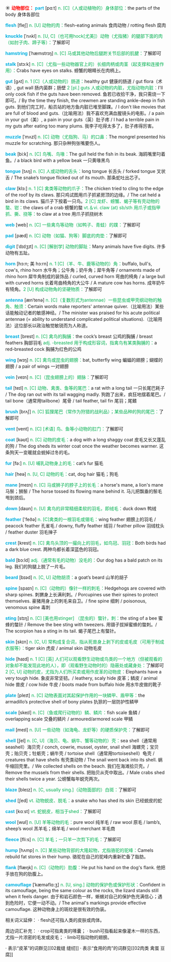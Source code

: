 ☀ <font color="red">**动物部位：**</font>
<font color="sky blue">**part**</font> [pɑːt] 
<font color="#00b050">n. [C]（人或动植物的）身体部位：</font>the parts of the body 身体各部位

<font color="sky blue">**flesh**</font> [fleʃ] 
<font color="#00b050">n. [U] 动物的肉：</font>flesh-eating animals 食肉动物 / rotting flesh 腐肉
                      
<font color="sky blue">**knuckle**</font> [ˈnʌkl]
<font color="#00b050">n. [U, C]（也可用hock[尤美]）动物（尤指猪）的腿部下面的肉（如肘子肉、蹄子等）：</font>了解即可

<font color="sky blue">**hamstring**</font> [ˈhæmstrɪŋ]
<font color="#00b050">n. [C] 马或其他动物后腿跗关节后部的肌腱：</font>了解即可           

<font color="sky blue">**stalk**</font> [stɔ:k]
<font color="#00b050">n. [C]（尤指一些动物器官上的）长细肉柄或肉茎（起支撑和连接作用）：</font>Crabs have eyes on stalks. 螃蟹的眼睛长在肉柄上。           

<font color="sky blue">**gut**</font> [gʌt]
<font color="#00b050">n. 1 [C]（人或动物的）肠道：</font>healthy gut 健康的肠道 / gut flora（术语）, gut wall 肠内菌群；肠壁 <font color="#00b050">2 [pl.] guts 人或动物的内脏，尤指动物内脏：</font>I'll only cook fish if the guts have been removed. 鱼若已收拾干净，我只需烧一下即可。/ By the time they finish, the crewmen are standing ankle-deep in fish guts. 到他们完工时，船员站的地方鱼内脏已堆至脚踝。/ I don't like movies that are full of blood and guts.（比喻用法）我不喜欢充满血腥镜头的电影。/ a pain in your gut（美）, a pain in your guts（英）肚子疼 / I had a terrible pain in my guts after eating too many plums. 我李子吃得太多了，肚子疼得厉害。
           
<font color="sky blue">**muzzle**</font> [ˈmʌzl]
<font color="#00b050">n. [C] 动物（尤指狗、马）的口鼻：</font>The mongrel presented his muzzle for scratching. 那只杂种狗张嘴要伤人。
           
<font color="sky blue">**beak**</font> [bi:k]
<font color="#00b050">n. [C] 鸟嘴、鸟喙：</font>The gull held the fish in its beak. 海鸥嘴里叼着鱼。/ a black bird with a yellow beak 一只黄喙黑鸟

<font color="sky blue">**tongue**</font> [tʌŋ] 
<font color="#00b050">n. [C] 人或动物的舌头：</font>long tongue 长舌头 / forked tongue 叉状舌 / The snake’s tongue flicked out of its mouth. 那条蛇吐出芯子。

<font color="sky blue">**claw**</font> [klɔ:] 
<font color="#00b050">n. 1 [C] 禽类等动物的爪子：</font>The chicken tried to cling to the edge of the roof by its claws. 那只鸡试图用爪子抓紧房顶的边缘。/ The cat held a bird in its claws. 猫爪子下按着一只鸟。<font color="#00b050">2 [C] 龙虾、螃蟹、蝎子等有壳动物的螯、钳：</font>the claws of a crab 螃蟹的螯 <font color="#00b050">vt.＆vi. claw (at) sb/sth 用爪子或指甲抓、撕、挠等：</font>to claw at a tree 用爪子抓挠树木

<font color="sky blue">**web**</font> [web] 
<font color="#00b050">n. [C] 一些禽鸟等动物（如鸭子、青蛙）的蹼：</font>了解即可
          
<font color="sky blue">**pad**</font> [pæd]
<font color="#00b050">n. [C] 动物（如猫、狗等）脚底的肉垫：</font>了解即可
           
<font color="sky blue">**digit**</font> [ˈdɪdʒɪt]
<font color="#00b050">n. [C] [解剖学] 动物的脚趾：</font>Many animals have five digits. 许多动物有五趾。
           
<font color="sky blue">**horn**</font> [hɔ:n; 美 hɔ:rn]
<font color="#00b050">n. 1 [C]（羊、牛、鹿等动物的）角：</font>buffalo, bull's, cow's, rhino horn 水牛角；公牛角；奶牛角；犀牛角等 / ornaments made of rhino horn 犀牛角制成的装饰品 / curled, curved horn 弯曲的椅角 / a large bull with curved horns 长着弯曲椅角的大公牛 / A mature cow has horns. 成年奶牛有犄角。<font color="#00b050">2 [U] 构成动物角的坚硬物质：</font>了解即可
           
<font color="sky blue">**antenna**</font> [ænˈtenə]
<font color="#00b050">n. [C]（复数形式为antennae）一些昆虫或甲壳纲动物的触角、触须：</font>Certain words make reporters' antennae quiver.（比喻用法）某些话能触动记者的敏感神经。/ The minister was praised for his acute political antennae (= ability to understand complicated political situations).（比喻用法）这位部长以政治触觉敏锐而为人称道。

<font color="sky blue">**breast**</font> [brest] 
<font color="#00b050">n. [C] 禽鸟的胸脯：</font>the cock’s breast 公鸡的胸脯 / breast feathers 胸部羽毛 <font color="#00b050">adj. -breasted 用于构成形容词，指禽鸟有某类胸脯的：</font>a red-breasted cock 胸脯为红色的公鸡

<font color="sky blue">**wing**</font> [wɪŋ] 
<font color="#00b050">n. [C] 禽鸟或昆虫的翅膀：</font>bat, butterfly wing 蝙蝠的翅膀；蝴蝶的翅膀 / a pair of wings 一对翅膀
           
<font color="sky blue">**vein**</font> [veɪn]
<font color="#00b050">n. [C]（昆虫翅膀上的）翅脉：</font>了解即可

<font color="sky blue">**tail**</font> [teɪl] 
<font color="#00b050">n. [C] 动物、禽类、鱼等的尾巴：</font>a rat with a long tail 一只长尾巴耗子 / The dog ran out with its tail wagging madly. 狗跑了出来，疯狂地摆着尾巴。/ tail bone（通常用tailbone）尾骨 / tail feather, tail fin 尾羽；尾鳍

<font color="sky blue">**brush**</font> [brʌʃ] 
<font color="#00b050">n. [C] 狐狸尾巴（常作为狩猎的战利品）；某些品种的狗的尾巴：</font>了解即可
           
<font color="sky blue">**vent**</font> [vent]
<font color="#00b050">n. [C] [术语] 鸟、鱼等小动物的肛门：</font>了解即可

<font color="sky blue">**coat**</font> [kəʊt] 
<font color="#00b050">n. [C] 动物的皮毛：</font>a dog with a long shaggy coat 皮毛又长又蓬乱的狗 / The dog sheds its winter coat once the weather becomes warmer. 这条狗天一变暖就会蜕掉过冬的毛。

<font color="sky blue">**fur**</font> [fə:] 
<font color="#00b050">n. [U] 哺乳动物身上的毛：</font>cat’s fur 猫毛

<font color="sky blue">**hair**</font> [heə] 
<font color="#00b050">n. [U, C] 动物的毛：</font>cat, dog hair 猫毛；狗毛
           
<font color="sky blue">**mane**</font> [meɪn]
<font color="#00b050">n. [C] 马或狮子的脖子上的长毛：</font>a horse's mane, a lion's mane 马鬃；狮鬃 / The horse tossed its flowing mane behind it. 马儿把飘垂的鬃毛甩到颈后。

<font color="sky blue">**down**</font> [daʊn] 
<font color="#00b050">n. [U] 禽鸟的非常精细柔软的羽毛，即绒毛：</font>duck down 鸭绒

<font color="sky blue">**feather**</font> ['feðə] 
<font color="#00b050">n. [C]禽类的一根羽毛或翎毛：</font>wing feather 翅膀上的羽毛 / peacock feather 孔雀毛 / downy, fluffy feather 绒羽 / feather pillow 羽绒枕头 / feather duster 羽毛掸子
           
<font color="sky blue">**crest**</font> [krest]
<font color="#00b050">n. [C] 禽鸟头顶的一撮向上的羽毛，如鸟冠、羽冠：</font>Both birds had a dark blue crest. 两种鸟都长着深蓝色的羽冠。

<font color="sky blue">**bald**</font> [bɔ:ld]
<font color="#00b050">adj.（通常有毛的动物）没毛的：</font>Our dog has a bald patch on its leg. 我们的狗腿上脱了一片毛。

<font color="sky blue">**beard**</font> [bɪəd] 
<font color="#00b050">n. [C, U] 动物胡须：</font>a goat’s beard 山羊的胡子
     
<font color="sky blue">**spine**</font> [spaɪn]
<font color="#00b050">n. [C]（动物的）像针一样的刺毛：</font>Hedgehogs are covered with sharp spines. 刺猬身上长满利刺。/ Porcupines use their spines to protect themselves. 豪猪用身上的刺毛来自卫。/ fine spine 细刺 / poisonous, venomous spine 毒刺
           
<font color="sky blue">**sting**</font> [stɪŋ]
<font color="#00b050">n. [C] [美也用stinger] （昆虫的）螫针，刺：</font>the sting of a bee 蜜蜂的螫针 / Remove the bee sting with tweezers. 用镊子拔掉蜜蜂的螫刺。/ The scorpion has a sting in its tail. 蝎子尾巴上有螫针。

<font color="sky blue">**skin**</font> [skɪn] 
<font color="#00b050">n. [C, U] 常构成复合词，指从死兽身上剥下的皮或毛皮（可用于制成衣服等）：</font>tiger skin 虎皮 / animal skin 动物毛皮

<font color="sky blue">**hide**</font> [haɪd] 
<font color="#00b050">n. 1 [C] [英] 人们可以观看野生动物或鸟类的一个地方（但被观看的对象却不能发现此地的人），即（观看野生动物时的）隐蔽处或藏身处：</font>了解即可 <font color="#00b050">2 [C, U] 动物的皮，尤指为人们所买卖或用作皮革的动物皮：</font>Elephants have a very tough hide. 象皮非常坚韧。/ leathery, scaly hide 皮革；鳞皮 / animal hide 兽皮 / cow hide 牛皮 / boots made from buffalo hide 用水牛皮做的靴子

<font color="sky blue">**plate**</font> [pleɪt] 
<font color="#00b050">n. [C] 动物表面对其起保护作用的一块鳞甲、盾甲等：</font>the armadillo’s protective shell of bony plates 犰狳的一层防护性鳞甲
           
<font color="sky blue">**scale**</font> [skeɪl]
<font color="#00b050">n. [C]（鱼或爬行动物的）鳞、鳞片：</font>fish scale 鱼鳞 / overlapping scale 交叠的鳞片 / armoured/armored scale 甲鳞

<font color="sky blue">**mail**</font> [meɪl] 
<font color="#00b050">n. [U] 一些动物（如海龟、龙虾等）的硬质保护壳：</font>了解即可
           
<font color="sky blue">**shell**</font> [ʃel]
<font color="#00b050">n. [C, U]（海贝、龟、蜗牛、蟹等动物的）壳：</font>sea shell（通常用seashell）海贝壳 / conch, cowrie, mussel, oyster, snail shell 海螺壳；宝贝壳；贻贝壳；牡蛎壳；蜗牛壳 / tortoise shell（通常用tortoiseshell）龟壳 / creatures that have shells 有壳类动物 / The snail went back into its shell. 蜗牛缩回壳里。/ We collected shells on the beach. 我们在海滩拾贝壳。/ Remove the mussels from their shells. 把贻贝从壳中取出。/ Male crabs shed their shells twice a year. 公螃蟹每年蜕壳两次。
       
<font color="sky blue">**blaze**</font> [bleɪz]
<font color="#00b050">n. [C, usually sing.]（动物面部的）白斑：</font>了解即可

<font color="sky blue">**shed**</font> [ʃed]
<font color="#00b050">vt. 动物蜕皮、脱毛：</font>a snake who has shed its skin 已经蜕皮的蛇

<font color="sky blue">**cast**</font> [kɑːst] 
<font color="#00b050">vt. 蛇蜕皮，相当于shed：</font>了解即可

<font color="sky blue">**wool**</font> [wʊl] 
<font color="#00b050">n. [U] 羊等动物的毛：</font>pure wool 纯羊毛 / raw wool 原毛 / lamb’s, sheep’s wool 羔羊毛；绵羊毛 / wool merchant 羊毛商
            
<font color="sky blue">**fleece**</font> [fli:s]
<font color="#00b050">n. [C] 羊毛；一只羊一次剪下的毛：</font>了解即可          

<font color="sky blue">**hump**</font> [hʌmp]
<font color="#00b050">n. [C] 某些动物背部的大隆起物，尤指骆驼的驼峰：</font>Camels rebuild fat stores in their hump. 骆驼在自己的驼峰内重新贮备了脂肪。
                       
<font color="sky blue">**flank**</font> [flæŋk]
<font color="#00b050">n. [C]（动物的）肋腹：</font>He put his hand on the dog's flank. 他把手放在狗的肋腹上。
 
<font color="sky blue">**camouflage**</font> [ˈkæməflɑ:ʒ]
<font color="#00b050">n. [U, sing.] 动物的保护色或保护形状：</font>Confident in its camouflage, being the same colour as the rocks, the lizard stands still when it feels danger. 由于和岩石颜色一样，蜥蜴对自己的保护色充满信心；遇到危险时，它便一动不动。/ The animal's markings provide effective camouflage. 这种动物身上的斑纹是很有效的伪装。

相关词义延伸：
· flesh还可指人类的皮肤或肉体。

周边词汇补充：
· crop可指禽类的嗉囊；
· bush可指看起来像灌木一样的东西，尤指一片浓密的毛发或皮毛；
· limb可指动物的翅膀。

· 表示“皮革”的词群见[[02裁缝 缝纫]]
· 表示“食用的肉”的词群见[[02肉类 禽蛋 豆腐]]
